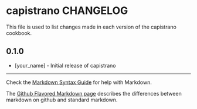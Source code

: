 # capistrano CHANGELOG

This file is used to list changes made in each version of the capistrano cookbook.

## 0.1.0
- [your_name] - Initial release of capistrano

- - -
Check the [Markdown Syntax Guide](http://daringfireball.net/projects/markdown/syntax) for help with Markdown.

The [Github Flavored Markdown page](http://github.github.com/github-flavored-markdown/) describes the differences between markdown on github and standard markdown.
